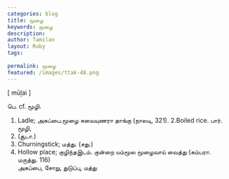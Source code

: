 ```yaml
---
categories: blog
title: மூழை
keywords: மூழை
description: 
author: Tamilan
layout: Ruby
tags: 
 
permalink: மூழை
featured: /images/ttak-48.png
---
```

  
[ mūḻai ]  
  
பெ. cf. மூழி.   
1. Ladle; அகப்பை.மூழை சுவையுணரா தாங்கு (நாலடி, 321). 2.Boiled rice. பார். மூழி,   
6. (சூடா.)   
3. Churningstick; மத்து. (சது.)   
4. Hollow place; குழிந்தஇடம். குன்றை யம்மூல மூழைவாய் வைத்து (கம்பரா. மருத்து. 116)  
அகப்பை, சோறு, துடுப்பு, மத்து
